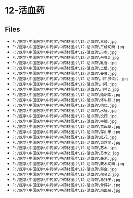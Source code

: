 # 12-活血药

## Files

- `F:/医学\中国医学\中药学\中药材图片\12-活血药\三棱.jpg`
- `F:/医学\中国医学\中药学\中药材图片\12-活血药\三棱切面.jpg`
- `F:/医学\中国医学\中药学\中药材图片\12-活血药\丹参.jpg`
- `F:/医学\中国医学\中药学\中药材图片\12-活血药\丹参2.jpg`
- `F:/医学\中国医学\中药学\中药材图片\12-活血药\乳香.jpg`
- `F:/医学\中国医学\中药学\中药材图片\12-活血药\土鳖.jpg`
- `F:/医学\中国医学\中药学\中药材图片\12-活血药\姜黄.jpg`
- `F:/医学\中国医学\中药学\中药材图片\12-活血药\川牛膝饮片.jpg`
- `F:/医学\中国医学\中药学\中药材图片\12-活血药\川芎.jpg`
- `F:/医学\中国医学\中药学\中药材图片\12-活血药\川芎2.jpg`
- `F:/医学\中国医学\中药学\中药材图片\12-活血药\延胡索.jpg`
- `F:/医学\中国医学\中药学\中药材图片\12-活血药\怀牛膝.jpg`
- `F:/医学\中国医学\中药学\中药材图片\12-活血药\桃仁.jpg`
- `F:/医学\中国医学\中药学\中药材图片\12-活血药\水蛭.jpg`
- `F:/医学\中国医学\中药学\中药材图片\12-活血药\没药.jpg`
- `F:/医学\中国医学\中药学\中药材图片\12-活血药\牛膝.jpg`
- `F:/医学\中国医学\中药学\中药材图片\12-活血药\益母草.jpg`
- `F:/医学\中国医学\中药学\中药材图片\12-活血药\穿山甲.jpg`
- `F:/医学\中国医学\中药学\中药材图片\12-活血药\红花.jpg`
- `F:/医学\中国医学\中药学\中药材图片\12-活血药\自然同.jpg`
- `F:/医学\中国医学\中药学\中药材图片\12-活血药\苏木.jpg`
- `F:/医学\中国医学\中药学\中药材图片\12-活血药\苏木2.jpg`
- `F:/医学\中国医学\中药学\中药材图片\12-活血药\莪术.jpg`
- `F:/医学\中国医学\中药学\中药材图片\12-活血药\莪术切面.jpg`
- `F:/医学\中国医学\中药学\中药材图片\12-活血药\郁金.jpg`
- `F:/医学\中国医学\中药学\中药材图片\12-活血药\郁金2.jpg`
- `F:/医学\中国医学\中药学\中药材图片\12-活血药\马钱子.jpg`
- `F:/医学\中国医学\中药学\中药材图片\12-活血药\骨碎补.jpg`
- `F:/医学\中国医学\中药学\中药材图片\12-活血药\鸡血藤.jpg`

